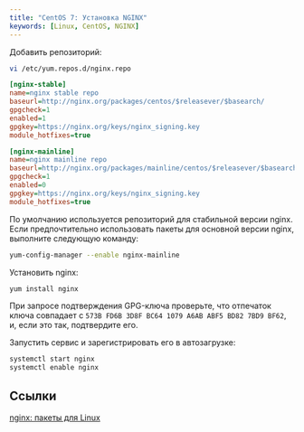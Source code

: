 ```yaml
---
title: "CentOS 7: Установка NGINX"
keywords: [Linux, CentOS, NGINX]
---
```


Добавить репозиторий:

```bash
vi /etc/yum.repos.d/nginx.repo
```

```ini
[nginx-stable]
name=nginx stable repo
baseurl=http://nginx.org/packages/centos/$releasever/$basearch/
gpgcheck=1
enabled=1
gpgkey=https://nginx.org/keys/nginx_signing.key
module_hotfixes=true

[nginx-mainline]
name=nginx mainline repo
baseurl=http://nginx.org/packages/mainline/centos/$releasever/$basearch/
gpgcheck=1
enabled=0
gpgkey=https://nginx.org/keys/nginx_signing.key
module_hotfixes=true
```

По умолчанию используется репозиторий для стабильной версии nginx. Если предпочтительно использовать пакеты для основной версии nginx, выполните следующую команду:

```bash
yum-config-manager --enable nginx-mainline
```

Установить nginx:

```bash
yum install nginx
```

При запросе подтверждения GPG-ключа проверьте, что отпечаток ключа совпадает с `573B FD6B 3D8F BC64 1079 A6AB ABF5 BD82 7BD9 BF62`, и, если это так, подтвердите его.

Запустить сервис и зарегистрировать его в автозагрузке:

```bash
systemctl start nginx
systemctl enable nginx
```

## Ссылки

[nginx: пакеты для Linux](https://nginx.org/ru/linux_packages.html)
